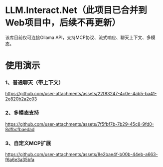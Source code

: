 # LLM.Interact.Net（此项目已合并到Web项目中，后续不再更新）

该库目前仅可连接Ollama API，支持MCP协议、流式响应、聊天上下文、多模态。

# 使用演示
### 1、普通聊天（带上下文）

https://github.com/user-attachments/assets/22f83247-4c0e-4ab5-ba41-2e820b2a2c03


### 2、多模态支持

https://github.com/user-attachments/assets/7f5fbf7b-7b29-45c8-9fd0-8dfbcfbaedad


### 3、自定义MCP扩展

https://github.com/user-attachments/assets/8e2bae4f-b00b-44eb-a663-f6a6e3a35bfa

